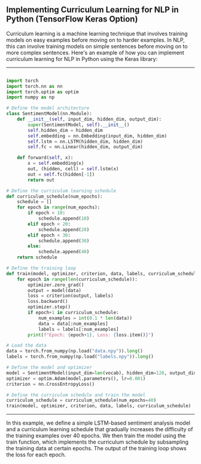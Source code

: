 ## Implementing Curriculum Learning for NLP in Python (TensorFlow Keras Option)
Curriculum learning is a machine learning technique that involves training models on easy examples before moving on to harder examples. In NLP, this can involve training models on simple sentences before moving on to more complex sentences. Here's an example of how you can implement curriculum learning for NLP in Python using the Keras library:

-------

```python

import torch
import torch.nn as nn
import torch.optim as optim
import numpy as np

# Define the model architecture
class SentimentModel(nn.Module):
    def __init__(self, input_dim, hidden_dim, output_dim):
        super(SentimentModel, self).__init__()
        self.hidden_dim = hidden_dim
        self.embedding = nn.Embedding(input_dim, hidden_dim)
        self.lstm = nn.LSTM(hidden_dim, hidden_dim)
        self.fc = nn.Linear(hidden_dim, output_dim)

    def forward(self, x):
        x = self.embedding(x)
        out, (hidden, cell) = self.lstm(x)
        out = self.fc(hidden[-1])
        return out

# Define the curriculum learning schedule
def curriculum_schedule(num_epochs):
    schedule = []
    for epoch in range(num_epochs):
        if epoch < 10:
            schedule.append(10)
        elif epoch < 20:
            schedule.append(20)
        elif epoch < 30:
            schedule.append(30)
        else:
            schedule.append(40)
    return schedule

# Define the training loop
def train(model, optimizer, criterion, data, labels, curriculum_schedule):
    for epoch in range(len(curriculum_schedule)):
        optimizer.zero_grad()
        output = model(data)
        loss = criterion(output, labels)
        loss.backward()
        optimizer.step()
        if epoch+1 in curriculum_schedule:
            num_examples = int(0.1 * len(data))
            data = data[:num_examples]
            labels = labels[:num_examples]
        print(f"Epoch: {epoch+1}, Loss: {loss.item()}")

# Load the data
data = torch.from_numpy(np.load("data.npy")).long()
labels = torch.from_numpy(np.load("labels.npy")).long()

# Define the model and optimizer
model = SentimentModel(input_dim=len(vocab), hidden_dim=128, output_dim=2)
optimizer = optim.Adam(model.parameters(), lr=0.001)
criterion = nn.CrossEntropyLoss()

# Define the curriculum schedule and train the model
curriculum_schedule = curriculum_schedule(num_epochs=40)
train(model, optimizer, criterion, data, labels, curriculum_schedule)
```

-------
In this example, we define a simple LSTM-based sentiment analysis model and a curriculum learning schedule that gradually increases the difficulty of the training examples over 40 epochs. We then train the model using the train function, which implements the curriculum schedule by subsampling the training data at certain epochs. The output of the training loop shows the loss for each epoch.